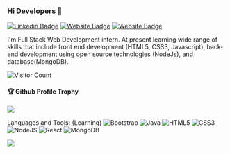 ### Hi Developers 👋

[![Linkedin Badge](https://img.shields.io/badge/-MeghaBhatt-blue?style=flat-square&logo=Linkedin&logoColor=white&link=https://www.linkedin.com/in/aakash--01629954/)](https://www.linkedin.com/in/megha-bhatt-80655b55)
[![Website Badge](https://img.shields.io/badge/StackOverflow-MeghaBhatt-yellow)](https://stackoverflow.com/users/19649454/MeghaBhatt-)
[![Website Badge](https://img.shields.io/badge/WebSite-MeghaBhatt-green)](https://#MeghaBhatt-WebPage/)

I'm
Full Stack Web Development intern.
At present learning wide range of skills that include front end development (HTML5, CSS3, Javascript), back-end development using open source technologies (NodeJs), and database(MongoDB).


![Visitor Count](https://profile-counter.glitch.me/MeghaBhatt0529/count.svg)

<div>
  <h4>🏆 Github Profile Trophy</h4>
  <a href="https://github.com/ryo-ma/github-profile-trophy">
    <img src="https://github-profile-trophy.vercel.app/?username=MeghaBhatt0529&column=7"/>
  </a>
</div>

Languages and Tools: (Learning)
<img alt="Bootstrap" src="https://img.shields.io/badge/bootstrap-%23563D7C.svg?style=flat-square&logo=bootstrap&logoColor=white"/> <img alt="Java" src="https://img.shields.io/badge/java-%23ED8B00.svg?style=flat-square&logo=java&logoColor=white"/> <img alt="HTML5" src="https://img.shields.io/badge/html5-%23E34F26.svg?style=flat-square&logo=html5&logoColor=white"/> <img alt="CSS3" src="https://img.shields.io/badge/css3-%231572B6.svg?style=flat-square&logo=css3&logoColor=white"/> <img alt="NodeJS" src="https://img.shields.io/badge/node.js-%2343853D.svg?style=flat-square&logo=node-dot-js&logoColor=white"/> <img alt="React" src="https://img.shields.io/badge/react-%2320232a.svg?style=flat-square&logo=react&logoColor=%2361DAFB"/> <img alt="MongoDB" src ="https://img.shields.io/badge/MongoDB-%234ea94b.svg?style=flat-square&logo=mongodb&logoColor=white"/>


![](https://activity-graph.herokuapp.com/graph?username=MeghaBhatt0529&theme=react-dark&area=true)
<!--
**MeghaBhatt0529/MeghaBhatt0529** is a ✨ _special_ ✨ repository because its `README.md` (this file) appears on your GitHub profile.

Here are some ideas to get you started:

- 🔭 I’m currently working on ...
- 🌱 I’m currently learning ...
- 👯 I’m looking to collaborate on ...
- 🤔 I’m looking for help with ...
- 💬 Ask me about ...
- 📫 How to reach me: ...
- 😄 Pronouns: ...
- ⚡ Fun fact: .....

-->

